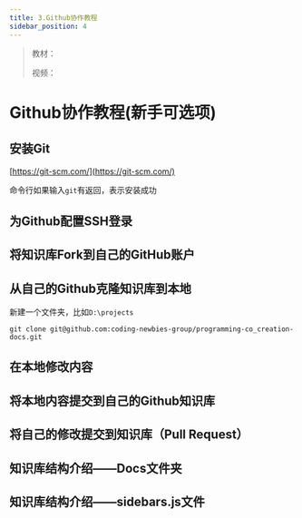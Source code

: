 ```yaml
---
title: 3.Github协作教程
sidebar_position: 4
---
```


> 教材：
>
> 视频：

# Github协作教程(新手可选项)


## 安装Git

[https://git-scm.com/](https://git-scm.com/)

命令行如果输入`git`有返回，表示安装成功



## 为Github配置SSH登录



## 将知识库Fork到自己的GitHub账户





## 从自己的Github克隆知识库到本地

新建一个文件夹，比如`D:\projects`

```shell
git clone git@github.com:coding-newbies-group/programming-co_creation-docs.git
```



## 在本地修改内容



## 将本地内容提交到自己的Github知识库



## 将自己的修改提交到知识库（Pull Request）



## 知识库结构介绍——Docs文件夹



## 知识库结构介绍——sidebars.js文件



